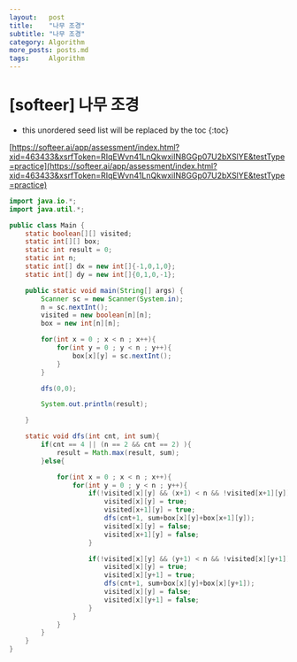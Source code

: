 ```yaml
---
layout:   post
title:    "나무 조경"
subtitle: "나무 조경"
category: Algorithm
more_posts: posts.md
tags:     Algorithm
---
```

# [softeer] 나무 조경

<!--more-->
<!-- Table of contents -->
* this unordered seed list will be replaced by the toc
{:toc}

[https://softeer.ai/app/assessment/index.html?xid=463433&xsrfToken=RIqEWvn41LnQkwxiIN8GGp07U2bXSlYE&testType=practice](https://softeer.ai/app/assessment/index.html?xid=463433&xsrfToken=RIqEWvn41LnQkwxiIN8GGp07U2bXSlYE&testType=practice)


```java
import java.io.*;
import java.util.*;

public class Main {
    static boolean[][] visited;
    static int[][] box;
    static int result = 0;
    static int n;
    static int[] dx = new int[]{-1,0,1,0};
    static int[] dy = new int[]{0,1,0,-1};

    public static void main(String[] args) {
        Scanner sc = new Scanner(System.in);
        n = sc.nextInt();
        visited = new boolean[n][n];
        box = new int[n][n];

        for(int x = 0 ; x < n ; x++){
            for(int y = 0 ; y < n ; y++){
                box[x][y] = sc.nextInt();
            }
        }

        dfs(0,0);

        System.out.println(result);

    }

    static void dfs(int cnt, int sum){
        if(cnt == 4 || (n == 2 && cnt == 2) ){
            result = Math.max(result, sum);
        }else{

            for(int x = 0 ; x < n ; x++){
                for(int y = 0 ; y < n ; y++){
                    if(!visited[x][y] && (x+1) < n && !visited[x+1][y]){
                        visited[x][y] = true;
                        visited[x+1][y] = true;
                        dfs(cnt+1, sum+box[x][y]+box[x+1][y]);
                        visited[x][y] = false;
                        visited[x+1][y] = false;
                    }

                    if(!visited[x][y] && (y+1) < n && !visited[x][y+1]){
                        visited[x][y] = true;
                        visited[x][y+1] = true;
                        dfs(cnt+1, sum+box[x][y]+box[x][y+1]);
                        visited[x][y] = false;
                        visited[x][y+1] = false;
                    }
                }
            }
        }
    }
}



```